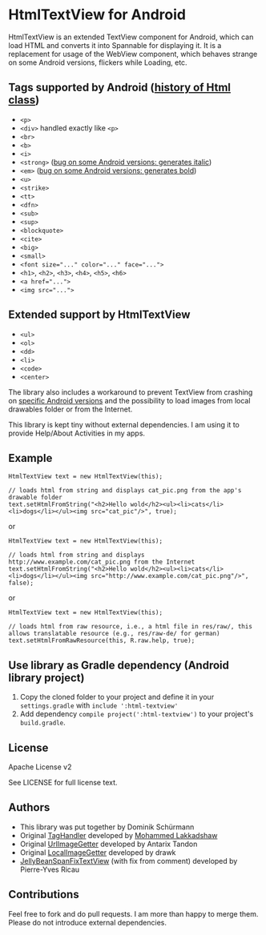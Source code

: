# HtmlTextView for Android

HtmlTextView is an extended TextView component for Android, which can load HTML and converts it into Spannable for displaying it.
It is a replacement for usage of the WebView component, which behaves strange on some Android versions, flickers while Loading, etc.

## Tags supported by Android ([history of Html class](https://github.com/android/platform_frameworks_base/commits/master/core/java/android/text/Html.java))
* ``<p>``
* ``<div>`` handled exactly like ``<p>``
* ``<br>``
* ``<b>``
* ``<i>``
* ``<strong>`` ([bug on some Android versions: generates italic](https://code.google.com/p/android/issues/detail?id=3473))
* ``<em>`` ([bug on some Android versions: generates bold](https://code.google.com/p/android/issues/detail?id=3473))
* ``<u>``
* ``<strike>``
* ``<tt>``
* ``<dfn>``
* ``<sub>``
* ``<sup>``
* ``<blockquote>``
* ``<cite>``
* ``<big>``
* ``<small>``
* ``<font size="..." color="..." face="...">``
* ``<h1>``, ``<h2>``, ``<h3>``, ``<h4>``, ``<h5>``, ``<h6>``
* ``<a href="...">``
* ``<img src="...">``

## Extended support by HtmlTextView
* ``<ul>``
* ``<ol>``
* ``<dd>``
* ``<li>``
* ``<code>``
* ``<center>``

The library also includes a workaround to prevent TextView from crashing on [specific Android versions](http://code.google.com/p/android/issues/detail?id=35466) and the possibility to load images from local drawables folder or from the Internet.

This library is kept tiny without external dependencies.
I am using it to provide Help/About Activities in my apps.

## Example

```
HtmlTextView text = new HtmlTextView(this);

// loads html from string and displays cat_pic.png from the app's drawable folder
text.setHtmlFromString("<h2>Hello wold</h2><ul><li>cats</li><li>dogs</li></ul><img src="cat_pic"/>", true);
```
or
```
HtmlTextView text = new HtmlTextView(this);

// loads html from string and displays http://www.example.com/cat_pic.png from the Internet
text.setHtmlFromString("<h2>Hello wold</h2><ul><li>cats</li><li>dogs</li></ul><img src="http://www.example.com/cat_pic.png"/>", false);
```
or
```
HtmlTextView text = new HtmlTextView(this);

// loads html from raw resource, i.e., a html file in res/raw/, this allows translatable resource (e.g., res/raw-de/ for german)
text.setHtmlFromRawResource(this, R.raw.help, true);
```

## Use library as Gradle dependency (Android library project)

1. Copy the cloned folder to your project and define it in your ``settings.gradle`` with ``include ':html-textview'``
2. Add dependency ``compile project(':html-textview')`` to your project's ``build.gradle``.

## License
Apache License v2

See LICENSE for full license text.

## Authors
- This library was put together by Dominik Schürmann
- Original [TagHandler](https://gist.github.com/mlakkadshaw/5983704) developed by [Mohammed Lakkadshaw](http://blog.mohammedlakkadshaw.com/)
- Original [UrlImageGetter](https://gist.github.com/Antarix/4167655) developed by Antarix Tandon
- Original [LocalImageGetter](http://stackoverflow.com/a/22298833) developed by drawk
- [JellyBeanSpanFixTextView](https://gist.github.com/pyricau/3424004) (with fix from comment) developed by Pierre-Yves Ricau

## Contributions

Feel free to fork and do pull requests. I am more than happy to merge them.
Please do not introduce external dependencies.